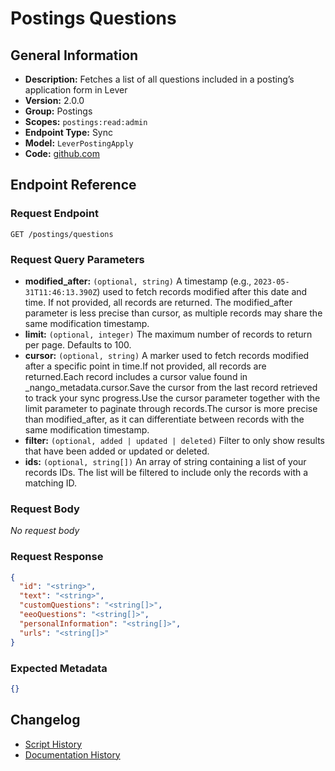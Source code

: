 <!-- BEGIN GENERATED CONTENT -->
# Postings Questions

## General Information

- **Description:** Fetches a list of all questions included in a posting’s application form in Lever
- **Version:** 2.0.0
- **Group:** Postings
- **Scopes:** `postings:read:admin`
- **Endpoint Type:** Sync
- **Model:** `LeverPostingApply`
- **Code:** [github.com](https://github.com/NangoHQ/integration-templates/tree/main/integrations/lever/syncs/postings-questions.ts)


## Endpoint Reference

### Request Endpoint

`GET /postings/questions`

### Request Query Parameters

- **modified_after:** `(optional, string)` A timestamp (e.g., `2023-05-31T11:46:13.390Z`) used to fetch records modified after this date and time. If not provided, all records are returned. The modified_after parameter is less precise than cursor, as multiple records may share the same modification timestamp.
- **limit:** `(optional, integer)` The maximum number of records to return per page. Defaults to 100.
- **cursor:** `(optional, string)` A marker used to fetch records modified after a specific point in time.If not provided, all records are returned.Each record includes a cursor value found in _nango_metadata.cursor.Save the cursor from the last record retrieved to track your sync progress.Use the cursor parameter together with the limit parameter to paginate through records.The cursor is more precise than modified_after, as it can differentiate between records with the same modification timestamp.
- **filter:** `(optional, added | updated | deleted)` Filter to only show results that have been added or updated or deleted.
- **ids:** `(optional, string[])` An array of string containing a list of your records IDs. The list will be filtered to include only the records with a matching ID.

### Request Body

_No request body_

### Request Response

```json
{
  "id": "<string>",
  "text": "<string>",
  "customQuestions": "<string[]>",
  "eeoQuestions": "<string[]>",
  "personalInformation": "<string[]>",
  "urls": "<string[]>"
}
```

### Expected Metadata

```json
{}
```

## Changelog

- [Script History](https://github.com/NangoHQ/integration-templates/commits/main/integrations/lever/syncs/postings-questions.ts)
- [Documentation History](https://github.com/NangoHQ/integration-templates/commits/main/integrations/lever/syncs/postings-questions.md)

<!-- END  GENERATED CONTENT -->

